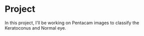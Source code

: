 # Project
In this project, I'll be working on Pentacam images to classify the Keratoconus and Normal eye.
